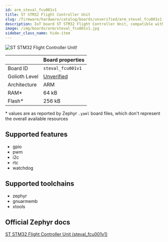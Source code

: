 ```yaml
---
id: arm_steval_fcu001v1
title: ST STM32 Flight Controller Unit
slug: /firmware/hardware/catalog/boards/unverified/arm_steval_fcu001v1
description: IoT board ST STM32 Flight Controller Unit, compatible with Golioth at unverified level.
image: /img/boards/arm/steval_fcu001v1.jpg
sidebar_class_name: hide-item
---
```


[//]: # (This is an auto-generated file, do not edit! Changes to it will be lost upon re-generation)

![ST STM32 Flight Controller Unit!](/img/boards/arm/steval_fcu001v1.jpg "ST STM32 Flight Controller Unit")

|                | Board properties     |
| -------------  | -------------------- |
| Board ID       | `steval_fcu001v1` |
| Golioth Level  | [Unverified](/firmware/hardware#unverified-boards) |
| Architecture   | ARM |
| RAM*           | 64 kB |
| Flash*         | 256 kB |

\* values are as reported by Zephyr `.yaml` board files, which don't represent the overall available resources



## Supported features

* gpio
* pwm
* i2c
* rtc
* watchdog

## Supported toolchains

* zephyr
* gnuarmemb
* xtools

## Official Zephyr docs

[ST STM32 Flight Controller Unit (steval_fcu001v1)](https://docs.zephyrproject.org/latest/boards/arm/steval_fcu001v1/doc/index.html)
